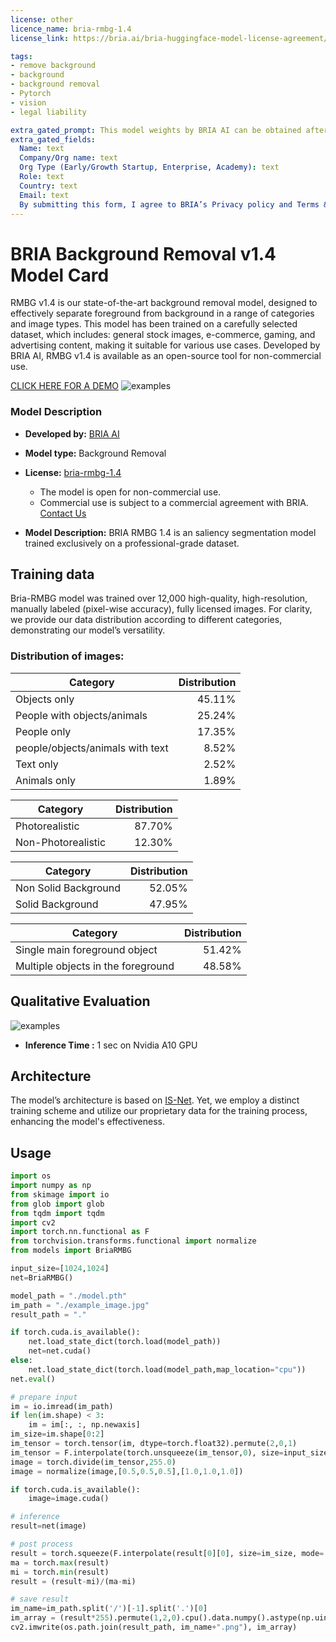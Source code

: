 ```yaml
---
license: other
licence_name: bria-rmbg-1.4
license_link: https://bria.ai/bria-huggingface-model-license-agreement/

tags:
- remove background
- background
- background removal
- Pytorch
- vision
- legal liability

extra_gated_prompt: This model weights by BRIA AI can be obtained after a commercial license is agreed upon. Fill in the form below and we reach out to you.
extra_gated_fields:
  Name: text
  Company/Org name: text
  Org Type (Early/Growth Startup, Enterprise, Academy): text
  Role: text
  Country: text
  Email: text
  By submitting this form, I agree to BRIA’s Privacy policy and Terms & conditions, see links below: checkbox
---
```


# BRIA Background Removal v1.4 Model Card

RMBG v1.4 is our state-of-the-art background removal model, designed to effectively separate foreground from background in a range of
categories and image types. This model has been trained on a carefully selected dataset, which includes:
general stock images, e-commerce, gaming, and advertising content, making it suitable for various use cases. 
Developed by BRIA AI, RMBG v1.4 is available as an open-source tool for non-commercial use.

[CLICK HERE FOR A DEMO](https://huggingface.co/spaces/briaai/BRIA-RMBG-1.4)
![examples](t4.png)

### Model Description

- **Developed by:** [BRIA AI](https://bria.ai/)
- **Model type:** Background Removal 
- **License:** [bria-rmbg-1.4](https://bria.ai/bria-huggingface-model-license-agreement/)
  - The model is open for non-commercial use.
  - Commercial use is subject to a commercial agreement with BRIA. [Contact Us](https://bria.ai/contact-us)

- **Model Description:** BRIA RMBG 1.4 is an saliency segmentation model trained exclusively on a professional-grade dataset.



## Training data
Bria-RMBG model was trained over 12,000 high-quality, high-resolution, manually labeled (pixel-wise accuracy), fully licensed images.
For clarity, we provide our data distribution according to different categories, demonstrating our model’s versatility.

### Distribution of images:

| Category | Distribution |
| -----------------------------------| -----------------------------------:|
| Objects only | 45.11% |
| People with objects/animals | 25.24% |
| People only | 17.35% |
| people/objects/animals with text | 8.52% |
| Text only | 2.52% |
| Animals only | 1.89% |

| Category | Distribution |
| -----------------------------------| -----------------------------------------:|
| Photorealistic | 87.70% |
| Non-Photorealistic | 12.30% |


| Category | Distribution |
| -----------------------------------| -----------------------------------:|
| Non Solid Background | 52.05% |
| Solid Background | 47.95% 


| Category | Distribution |
| -----------------------------------| -----------------------------------:|
| Single main foreground object | 51.42% |
| Multiple objects in the foreground | 48.58% |


## Qualitative Evaluation

![examples](results.png)

- **Inference Time :** 1 sec on Nvidia A10 GPU

## Architecture

The model’s architecture is based on [IS-Net](https://github.com/xuebinqin/DIS). 
Yet, we employ a distinct training scheme and utilize our proprietary data for the training process, enhancing the model's effectiveness.


## Usage

```python
import os
import numpy as np
from skimage import io
from glob import glob
from tqdm import tqdm
import cv2
import torch.nn.functional as F
from torchvision.transforms.functional import normalize
from models import BriaRMBG

input_size=[1024,1024]
net=BriaRMBG()

model_path = "./model.pth"
im_path = "./example_image.jpg"
result_path = "."

if torch.cuda.is_available():
    net.load_state_dict(torch.load(model_path))
    net=net.cuda()
else:
    net.load_state_dict(torch.load(model_path,map_location="cpu"))
net.eval()    

# prepare input
im = io.imread(im_path)
if len(im.shape) < 3:
    im = im[:, :, np.newaxis]
im_size=im.shape[0:2]
im_tensor = torch.tensor(im, dtype=torch.float32).permute(2,0,1)
im_tensor = F.interpolate(torch.unsqueeze(im_tensor,0), size=input_size, mode='bilinear').type(torch.uint8)
image = torch.divide(im_tensor,255.0)
image = normalize(image,[0.5,0.5,0.5],[1.0,1.0,1.0])

if torch.cuda.is_available():
    image=image.cuda()

# inference 
result=net(image)

# post process
result = torch.squeeze(F.interpolate(result[0][0], size=im_size, mode='bilinear') ,0)
ma = torch.max(result)
mi = torch.min(result)
result = (result-mi)/(ma-mi)

# save result
im_name=im_path.split('/')[-1].split('.')[0]
im_array = (result*255).permute(1,2,0).cpu().data.numpy().astype(np.uint8)
cv2.imwrite(os.path.join(result_path, im_name+".png"), im_array)
```